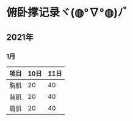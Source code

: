# 俯卧撑记录ヾ(◍°∇°◍)ﾉﾞ

## 2021年

### 1月

| 项目 |  10日  | 11日  |
| --- |  ----  | ----  |
| 胸肌 |  20  |  40  |
| 背肌 |  20  |  40  |
| 肩肌 |  20  |  40  |
